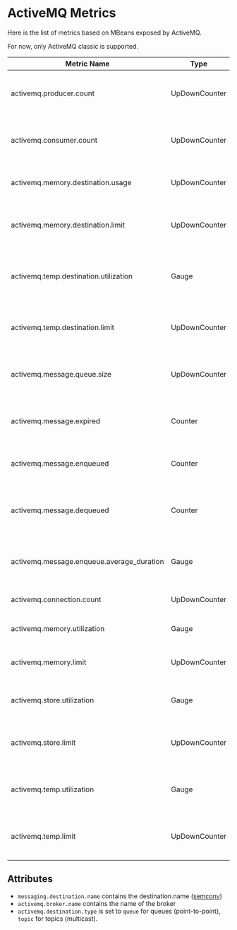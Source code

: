 # ActiveMQ Metrics

Here is the list of metrics based on MBeans exposed by ActiveMQ.

For now, only ActiveMQ classic is supported.

| Metric Name                               | Type          | Unit         | Attributes                                                                  | Description                                                           |
|-------------------------------------------|---------------|--------------|-----------------------------------------------------------------------------|-----------------------------------------------------------------------|
| activemq.producer.count                   | UpDownCounter | {producer}   | messaging.destination.name, activemq.broker.name, activemq.destination.type | The number of producers attached to this destination                  |
| activemq.consumer.count                   | UpDownCounter | {consumer}   | messaging.destination.name, activemq.broker.name, activemq.destination.type | The number of consumers subscribed to this destination                |
| activemq.memory.destination.usage         | UpDownCounter | By           | messaging.destination.name, activemq.broker.name, activemq.destination.type | The amount of used memory by this destination                         |
| activemq.memory.destination.limit         | UpDownCounter | By           | messaging.destination.name, activemq.broker.name, activemq.destination.type | The amount of configured memory limit for this destination            |
| activemq.temp.destination.utilization     | Gauge         | 1            | messaging.destination.name, activemq.broker.name, activemq.destination.type | The fraction of non-persistent storage used by this destination       |
| activemq.temp.destination.limit           | UpDownCounter | By           | messaging.destination.name, activemq.broker.name, activemq.destination.type | The amount of configured non-persistent storage limit                 |
| activemq.message.queue.size               | UpDownCounter | {message}    | messaging.destination.name, activemq.broker.name, activemq.destination.type | The current number of messages waiting to be consumed                 |
| activemq.message.expired                  | Counter       | {message}    | messaging.destination.name, activemq.broker.name, activemq.destination.type | The number of messages not delivered because they expired             |
| activemq.message.enqueued                 | Counter       | {message}    | messaging.destination.name, activemq.broker.name, activemq.destination.type | The number of messages sent to this destination                       |
| activemq.message.dequeued                 | Counter       | {message}    | messaging.destination.name, activemq.broker.name, activemq.destination.type | The number of messages acknowledged and removed from this destination |
| activemq.message.enqueue.average_duration | Gauge         | s            | messaging.destination.name, activemq.broker.name, activemq.destination.type | The average time a message was held on this destination               |
| activemq.connection.count                 | UpDownCounter | {connection} | activemq.broker.name                                                        | The number of active connections                                      |
| activemq.memory.utilization               | Gauge         | 1            | activemq.broker.name                                                        | The fraction of broker memory used                                    |
| activemq.memory.limit                     | UpDownCounter | By           | activemq.broker.name                                                        | The amount of configured broker memory limit                          |
| activemq.store.utilization                | Gauge         | 1            | activemq.broker.name                                                        | The fraction of broker persistent storage used                        |
| activemq.store.limit                      | UpDownCounter | By           | activemq.broker.name                                                        | The amount of configured broker persistent storage limit              |
| activemq.temp.utilization                 | Gauge         | 1            | activemq.broker.name                                                        | The fraction of broker non-persistent storage used                    |
| activemq.temp.limit                       | UpDownCounter | By           | activemq.broker.name                                                        | The amount of configured broker non-persistent storage limit          |

## Attributes

- `messaging.destination.name` contains the destination.name ([semconv](https://opentelemetry.io/docs/specs/semconv/registry/attributes/messaging/#messaging-destination-name))
- `activemq.broker.name` contains the name of the broker
- `activemq.destination.type` is set to `queue` for queues (point-to-point), `topic` for topics (multicast).
